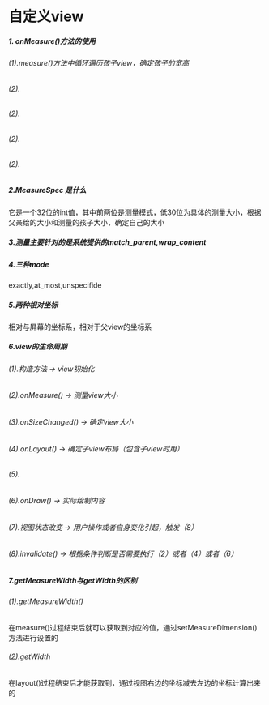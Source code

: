 # 自定义view
##### 1. onMeasure()方法的使用
###### (1).measure()方法中循环遍历孩子view，确定孩子的宽高
###### (2).
###### (2).
###### (2).
###### (2).
##### 2.MeasureSpec 是什么
它是一个32位的int值，其中前两位是测量模式，低30位为具体的测量大小，根据父亲给的大小和测量的孩子大小，确定自己的大小
##### 3.测量主要针对的是系统提供的match_parent,wrap_content
##### 4.三种mode
exactly,at_most,unspecifide
##### 5.两种相对坐标
相对与屏幕的坐标系，相对于父view的坐标系
##### 6.view的生命周期
###### (1).构造方法 -> view初始化
###### (2).onMeasure() -> 测量view大小
###### (3).onSizeChanged() -> 确定view大小
###### (4).onLayout() -> 确定子view布局（包含子view时用）
###### (5).
###### (6).onDraw() -> 实际绘制内容
###### (7).视图状态改变 -> 用户操作或者自身变化引起，触发（8）
###### (8).invalidate() -> 根据条件判断是否需要执行（2）或者（4）或者（6）
##### 7.getMeasureWidth与getWidth的区别
###### (1).getMeasureWidth()
在measure()过程结束后就可以获取到对应的值，通过setMeasureDimension()方法进行设置的
###### (2).getWidth
在layout()过程结束后才能获取到，通过视图右边的坐标减去左边的坐标计算出来的



